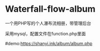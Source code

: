 # Waterfall-flow-album
一个用PHP写的个人瀑布流相册，带管理后台

采用mysql，配置文件在function.php里面


#demo:https://shanyi.ink/album/album.php
